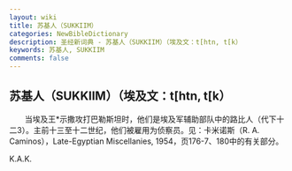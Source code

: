 ```yaml
---
layout: wiki
title: 苏基人（SUKKIIM）
categories: NewBibleDictionary
description: 圣经新词典 - 苏基人（SUKKIIM）（埃及文：t[htn, t[k）
keywords: 苏基人, SUKKIIM
comments: false
---
```


## 苏基人（SUKKIIM）（埃及文：t[htn, t[k）

　　当埃及王*示撒攻打巴勒斯坦时，他们是埃及军辅助部队中的路比人（代下十二3）。主前十三至十二世纪，他们被雇用为侦察员。见：卡米诺斯（R. A. Caminos），Late-Egyptian Miscellanies, 1954，页176-7、180中的有关部分。

K.A.K.








